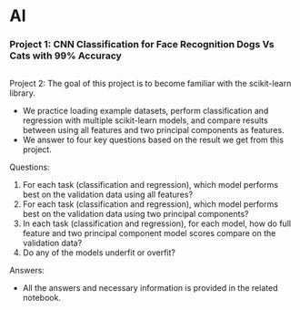 # AI
### Project 1: CNN Classification for Face Recognition Dogs Vs Cats with 99% Accuracy
##
Project 2: The goal of this project is to become familiar with the scikit-learn library.
* We practice loading example datasets, perform classification and regression with multiple scikit-learn models, and compare results between using all features and two principal components as features.
* We answer to four key questions based on the result we get from this project.

Questions:
1. For each task (classification and regression), which model performs best on the validation data using all features?
2. For each task (classification and regression), which model performs best on the validation data using two principal components?
3. In each task (classification and regression), for each model, how do full feature and two principal component model scores compare on the validation data?
4. Do any of the models underfit or overfit? 

Answers:
* All the answers and necessary information is provided in the related notebook.
##
